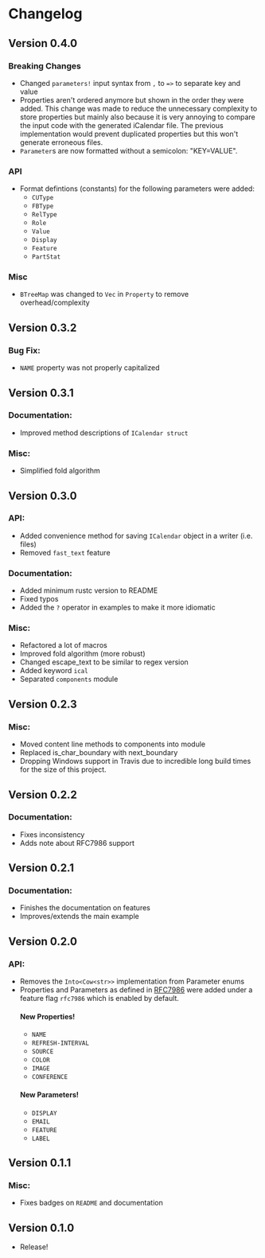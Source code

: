 # Changelog

## Version 0.4.0

### Breaking Changes

- Changed `parameters!` input syntax from `,` to `=>` to separate key and value
- Properties aren't ordered anymore but shown in the order they were added. This change was made to reduce the unnecessary complexity to store properties but mainly also because it is very annoying to compare the input code with the generated iCalendar file. The previous implementation would prevent duplicated properties but this won't generate erroneous files.
- `Parameter`s are now formatted without a semicolon: "KEY=VALUE".

### API

- Format defintions (constants) for the following parameters were added:
  - `CUType`
  - `FBType`
  - `RelType`
  - `Role`
  - `Value`
  - `Display`
  - `Feature`
  - `PartStat`

### Misc

- `BTreeMap` was changed to `Vec` in `Property` to remove overhead/complexity

## Version 0.3.2

### Bug Fix:

- `NAME` property was not properly capitalized

## Version 0.3.1

### Documentation:

- Improved method descriptions of `ICalendar struct`

### Misc:

- Simplified fold algorithm

## Version 0.3.0

### API:

- Added convenience method for saving `ICalendar` object in a writer (i.e. files)
- Removed `fast_text` feature

### Documentation:

- Added minimum rustc version to README
- Fixed typos
- Added the `?` operator in examples to make it more idiomatic

### Misc:

- Refactored a lot of macros
- Improved fold algorithm (more robust)
- Changed escape_text to be similar to regex version
- Added keyword `ical`
- Separated `components` module

## Version 0.2.3

### Misc:

- Moved content line methods to components into module
- Replaced is_char_boundary with next_boundary
- Dropping Windows support in Travis due to incredible long build times for the size of this project.

## Version 0.2.2

### Documentation:

- Fixes inconsistency
- Adds note about RFC7986 support

## Version 0.2.1

### Documentation:

- Finishes the documentation on features
- Improves/extends the main example

## Version 0.2.0

### API:

- Removes the `Into<Cow<str>>` implementation from Parameter enums
- Properties and Parameters as defined in [RFC7986](https://tools.ietf.org/html/rfc7986) were added under a feature flag `rfc7986` which is enabled by default.
  #### New Properties!
  - `NAME`
  - `REFRESH-INTERVAL`
  - `SOURCE`
  - `COLOR`
  - `IMAGE`
  - `CONFERENCE`
  #### New Parameters!
  - `DISPLAY`
  - `EMAIL`
  - `FEATURE`
  - `LABEL`

## Version 0.1.1

### Misc:

- Fixes badges on `README` and documentation

## Version 0.1.0

- Release!

